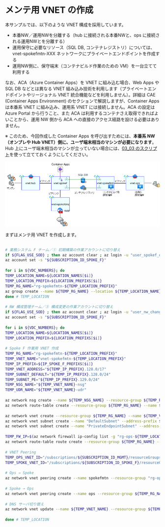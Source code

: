 # メンテ用 VNET の作成

本サンプルでは、以下のような VNET 構成を採用しています。

- 本番NW／運用NWを分離する（hub に接続される本番NWと、ops に接続される運用NWとを分離する）
- 運用保守に必要なリソース（SQL DB, コンテナレジストリ）については、vnet-spokefmtn-XXX ネットワークにプライベートエンドポイントを作成する
- 運用NW側に、保守端末（コンテナビルド作業のための VM）を一台立てて利用する

なお、ACA（Azure Container Apps）を VNET に組み込む場合、Web Apps や SQL DB などとは異なる VNET 組み込み技術を利用します（プライベートエンドポイントやリージョナル VNET 統合機能などを利用しません）。詳細は CAE (Container Apps Environment) のセクションで解説しますが、Container Apps は本番系 VNET に組み込み、運用系 VNET には接続しません。ACA の設定は Azure Portal から行うこと、また ACA は利用するコンテナさえ取得できればよいことから、運用 NW 側から ACA への直接のアクセス経路を設ける必要はありません。

※ このため、今回作成した Container Apps を呼び出すためには、**本番系 NW（オンプレや Hub VNET）側に、ユーザ端末相当のマシンが必要になります**。Hub 上にユーザ端末相当のマシンが立っていない場合には、[03_03 のスクリプト](../03.ハブサブスクリプションの作成/03_03_（オプション）ユーザVMの作成.md)を使って立てておくようにしてください。

![picture 2](./images/708d595e199619961ecee6a1af4083746f3ec4fc4e64f19b61620fda8c355775.png)  

まずはメンテ用 VNET を作成します。

```bash

# 業務システム F チーム／① 初期構築の作業アカウントに切り替え
if ${FLAG_USE_SOD} ; then az account clear ; az login -u "user_spokef_dev@${PRIMARY_DOMAIN_NAME}" -p "${ADMIN_PASSWORD}" ; fi
az account set -s "${SUBSCRIPTION_ID_SPOKE_F}"

for i in ${VDC_NUMBERS}; do
TEMP_LOCATION_NAME=${LOCATION_NAMES[$i]}
TEMP_LOCATION_PREFIX=${LOCATION_PREFIXS[$i]}
TEMP_RG_NAME="rg-spokefmtn-${TEMP_LOCATION_PREFIX}"
az group create --name ${TEMP_RG_NAME} --location ${TEMP_LOCATION_NAME}
done # TEMP_LOCATION

# NW 構成管理チーム／③ 構成変更の作業アカウントに切り替え
if ${FLAG_USE_SOD} ; then az account clear ; az login -u "user_nw_change@${PRIMARY_DOMAIN_NAME}" -p "${ADMIN_PASSWORD}" ; fi
az account set -s "${SUBSCRIPTION_ID_SPOKE_F}"
 
for i in ${VDC_NUMBERS}; do
TEMP_LOCATION_NAME=${LOCATION_NAMES[$i]}
TEMP_LOCATION_PREFIX=${LOCATION_PREFIXS[$i]}

# Spoke F 作業用 VNET 作成
TEMP_RG_NAME="rg-spokefmtn-${TEMP_LOCATION_PREFIX}"
TEMP_VNET_NAME="vnet-spokefmtn-${TEMP_LOCATION_PREFIX}"
TEMP_IP_PREFIX=${IP_SPOKE_F_PREFIXS[$i]}
TEMP_VNET_ADDRESS="${TEMP_IP_PREFIX}.128.0/17"
TEMP_SUBNET_DEFAULT="${TEMP_IP_PREFIX}.128.0/24"
TEMP_SUBNET_PE="${TEMP_IP_PREFIX}.129.0/24"
TEMP_NSG_NAME="${TEMP_VNET_NAME}-nsg"
TEMP_UDR_NAME="${TEMP_VNET_NAME}-udr"

az network nsg create --name ${TEMP_NSG_NAME} --resource-group ${TEMP_RG_NAME}
az network route-table create --resource-group ${TEMP_RG_NAME} --name ${TEMP_UDR_NAME}

az network vnet create --resource-group ${TEMP_RG_NAME} --name ${TEMP_VNET_NAME} --address-prefixes ${TEMP_VNET_ADDRESS}
az network vnet subnet create --name "DefaultSubnet" --address-prefix ${TEMP_SUBNET_DEFAULT} --resource-group ${TEMP_RG_NAME} --vnet-name ${TEMP_VNET_NAME} --nsg ${TEMP_NSG_NAME} --route-table ${TEMP_UDR_NAME}
az network vnet subnet create --name "PrivateEndpointSubnet" --address-prefix ${TEMP_SUBNET_PE} --resource-group ${TEMP_RG_NAME} --vnet-name ${TEMP_VNET_NAME} --nsg ${TEMP_NSG_NAME} --route-table ${TEMP_UDR_NAME}

TEMP_FW_IP=$(az network firewall ip-config list -g "rg-ops-${TEMP_LOCATION_PREFIX}" -f "fw-ops-${TEMP_LOCATION_PREFIX}" --query "[0].privateIpAddress" --output tsv --subscription "${SUBSCRIPTION_NAME_MGMT}")
az network route-table route create --resource-group ${TEMP_RG_NAME} --name default --route-table-name ${TEMP_UDR_NAME} --address-prefix 0.0.0.0/0 --next-hop-type VirtualAppliance --next-hop-ip-address ${TEMP_FW_IP}

# VNET Peering
TEMP_OPS_VNET_ID="/subscriptions/${SUBSCRIPTION_ID_MGMT}/resourceGroups/rg-ops-${TEMP_LOCATION_PREFIX}/providers/Microsoft.Network/virtualNetworks/vnet-ops-${TEMP_LOCATION_PREFIX}"
TEMP_SPOKE_VNET_ID="/subscriptions/${SUBSCRIPTION_ID_SPOKE_F}/resourceGroups/${TEMP_RG_NAME}/providers/Microsoft.Network/virtualNetworks/${TEMP_VNET_NAME}"

# Ops → Spoke
az network vnet peering create --name spokefmtn --resource-group "rg-ops-${TEMP_LOCATION_PREFIX}" --vnet-name "vnet-ops-${TEMP_LOCATION_PREFIX}" --remote-vnet $TEMP_SPOKE_VNET_ID --allow-vnet-access --subscription "${SUBSCRIPTION_NAME_MGMT}"

# Spoke → Ops
az network vnet peering create --name ops --resource-group ${TEMP_RG_NAME} --vnet-name ${TEMP_VNET_NAME} --remote-vnet $TEMP_OPS_VNET_ID --allow-vnet-access --subscription "${SUBSCRIPTION_NAME_SPOKE_F}"

# DNS サーバ切り替え
az network vnet update --name ${TEMP_VNET_NAME} --resource-group ${TEMP_RG_NAME} --dns-servers ${TEMP_FW_IP}

done # TEMP_LOCATION

```
